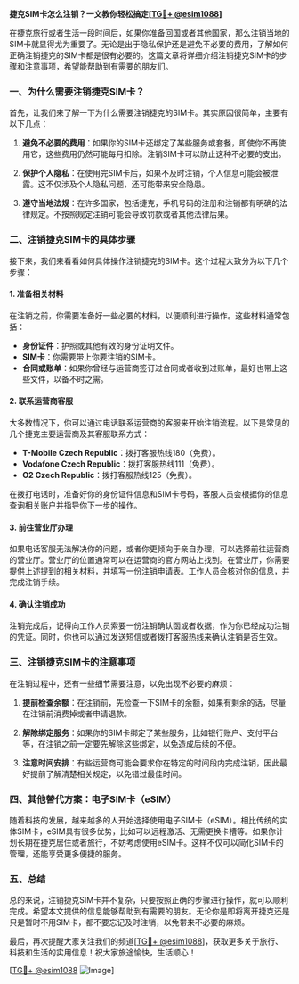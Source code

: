 **捷克SIM卡怎么注销？一文教你轻松搞定[[TG💪+ @esim1088](https://t.me/s/esim1088)]**

在捷克旅行或者生活一段时间后，如果你准备回国或者其他国家，那么注销当地的SIM卡就显得尤为重要了。无论是出于隐私保护还是避免不必要的费用，了解如何正确注销捷克的SIM卡都是很有必要的。这篇文章将详细介绍注销捷克SIM卡的步骤和注意事项，希望能帮助到有需要的朋友们。

### 一、为什么需要注销捷克SIM卡？

首先，让我们来了解一下为什么需要注销捷克的SIM卡。其实原因很简单，主要有以下几点：

1. **避免不必要的费用**：如果你的SIM卡还绑定了某些服务或套餐，即使你不再使用它，这些费用仍然可能每月扣除。注销SIM卡可以防止这种不必要的支出。
   
2. **保护个人隐私**：在使用完SIM卡后，如果不及时注销，个人信息可能会被泄露。这不仅涉及个人隐私问题，还可能带来安全隐患。

3. **遵守当地法规**：在许多国家，包括捷克，手机号码的注册和注销都有明确的法律规定。不按照规定注销可能会导致罚款或者其他法律后果。

### 二、注销捷克SIM卡的具体步骤

接下来，我们来看看如何具体操作注销捷克的SIM卡。这个过程大致分为以下几个步骤：

#### 1. 准备相关材料

在注销之前，你需要准备好一些必要的材料，以便顺利进行操作。这些材料通常包括：

- **身份证件**：护照或其他有效的身份证明文件。
- **SIM卡**：你需要带上你要注销的SIM卡。
- **合同或账单**：如果你曾经与运营商签订过合同或者收到过账单，最好也带上这些文件，以备不时之需。

#### 2. 联系运营商客服

大多数情况下，你可以通过电话联系运营商的客服来开始注销流程。以下是常见的几个捷克主要运营商及其客服联系方式：

- **T-Mobile Czech Republic**：拨打客服热线180（免费）。
- **Vodafone Czech Republic**：拨打客服热线111（免费）。
- **O2 Czech Republic**：拨打客服热线125（免费）。

在拨打电话时，准备好你的身份证件信息和SIM卡号码，客服人员会根据你的信息查询相关账户并指导你下一步的操作。

#### 3. 前往营业厅办理

如果电话客服无法解决你的问题，或者你更倾向于亲自办理，可以选择前往运营商的营业厅。营业厅的位置通常可以在运营商的官方网站上找到。在营业厅，你需要提供上述提到的相关材料，并填写一份注销申请表。工作人员会核对你的信息，并完成注销手续。

#### 4. 确认注销成功

注销完成后，记得向工作人员索要一份注销确认函或者收据，作为你已经成功注销的凭证。同时，你也可以通过发送短信或者拨打客服热线来确认注销是否生效。

### 三、注销捷克SIM卡的注意事项

在注销过程中，还有一些细节需要注意，以免出现不必要的麻烦：

1. **提前检查余额**：在注销前，先检查一下SIM卡的余额，如果有剩余的话，尽量在注销前消费掉或者申请退款。

2. **解除绑定服务**：如果你的SIM卡绑定了某些服务，比如银行账户、支付平台等，在注销之前一定要先解除这些绑定，以免造成后续的不便。

3. **注意时间安排**：有些运营商可能会要求你在特定的时间段内完成注销，因此最好提前了解清楚相关规定，以免错过最佳时间。

### 四、其他替代方案：电子SIM卡（eSIM）

随着科技的发展，越来越多的人开始选择使用电子SIM卡（eSIM）。相比传统的实体SIM卡，eSIM具有很多优势，比如可以远程激活、无需更换卡槽等。如果你计划长期在捷克居住或者旅行，不妨考虑使用eSIM卡。这样不仅可以简化SIM卡的管理，还能享受更多便捷的服务。

### 五、总结

总的来说，注销捷克SIM卡并不复杂，只要按照正确的步骤进行操作，就可以顺利完成。希望本文提供的信息能够帮助到有需要的朋友。无论你是即将离开捷克还是只是暂时不用SIM卡，都不要忘记及时注销，以免带来不必要的麻烦。

最后，再次提醒大家关注我们的频道[[TG💪+ @esim1088](https://t.me/s/esim1088)]，获取更多关于旅行、科技和生活的实用信息！祝大家旅途愉快，生活顺心！

[[TG💪+ @esim1088](https://t.me/s/esim1088) ![Image](https://i.postimg.cc/4NQfJmqS/Snipaste-2025-05-13-00-14-12.png)]